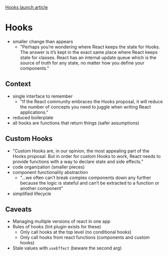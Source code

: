 [Hooks launch article](https://medium.com/@dan_abramov/making-sense-of-react-hooks-fdbde8803889)

# Hooks
- smaller change than appears
  - "Perhaps you’re wondering where React keeps the state for Hooks. The answer is it’s kept in the exact same place where React keeps state for classes. React has an internal update queue which is the source of truth for any state, no matter how you define your components."

## Context
- single interface to remember
  - "If the React community embraces the Hooks proposal, it will reduce the number of concepts you need to juggle when writing React applications."
- reduced boilerplate
- all hooks are functions that return things (safer assumptions)

## Custom Hooks
- "Custom Hooks are, in our opinion, the most appealing part of the Hooks proposal. But in order for custom Hooks to work, React needs to provide functions with a way to declare state and side effects."
- code organization (smaller pieces)
- component functionality abstraction
	- "...we often can’t break complex components down any further because the logic is stateful and can’t be extracted to a function or another component"
- simplified lifecycle

## Caveats
- Managing multiple versions of react in one app
- Rules of hooks (lint plugin exists for these)
	- Only call hooks at the top level (no conditional hooks)
	- Only call hooks from react functions (components and custom hooks)
- Stale values with `useEffect` (beware the second arg)
